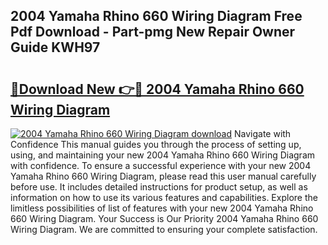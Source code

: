 ## 2004 Yamaha Rhino 660 Wiring Diagram Free Pdf Download - Part-pmg New Repair Owner Guide KWH97

# <h2><a href="http://dfi02bf.blite.top/?on=2004+Yamaha+Rhino+660+Wiring+Diagram">🔗Download New 👉🔴 2004 Yamaha Rhino 660 Wiring Diagram</a></h2>

[![2004 Yamaha Rhino 660 Wiring Diagram download](https://i.imgur.com/lujVjoI.png)](http://dfi02bf.blite.top/?on=2004+Yamaha+Rhino+660+Wiring+Diagram)
Navigate with Confidence This manual guides you through the process of setting up, using, and maintaining your new 2004 Yamaha Rhino 660 Wiring Diagram with confidence. To ensure a successful experience with your new 2004 Yamaha Rhino 660 Wiring Diagram, please read this user manual carefully before use. It includes detailed instructions for product setup, as well as information on how to use its various features and capabilities. Explore the limitless possibilities of list of features with your new 2004 Yamaha Rhino 660 Wiring Diagram. Your Success is Our Priority 2004 Yamaha Rhino 660 Wiring Diagram. We are committed to ensuring your complete satisfaction.
